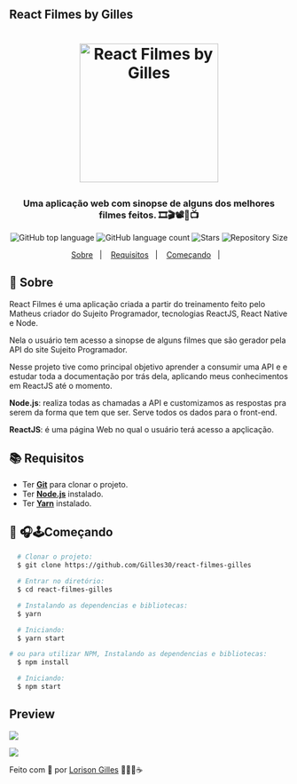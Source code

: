 ## React Filmes by Gilles

<h1 align="center">
  <p align="center">
    <img alt="React Filmes by Gilles" src="./assets/React-Filmes.png" width="250px" />
  </p>

  <h3 align="center">
    Uma aplicação web com sinopse de alguns dos melhores filmes feitos. 🎞🎬📽🎥📺
  </h3>
  <p align="center">
      <img alt="GitHub top language" src="https://img.shields.io/github/languages/top/Gilles30/react-filmes-gilles?color=1db954">
      <img alt="GitHub language count" src="https://img.shields.io/github/languages/count/Gilles30/react-filmes-gilles?color=1db954">
      <img alt="Stars" src="https://img.shields.io/github/stars/Gilles30/react-filmes-gilles?color=1db954">
      <img alt="Repository Size" src="https://img.shields.io/github/repo-size/react-filmes-gilles?color=1db954">
  </p>
</h1>

<p align="center">
  <a href="#page_with_curl-sobre">Sobre</a>&nbsp;&nbsp;&nbsp;|&nbsp;&nbsp;&nbsp;
  <a href="#books-requisitos">Requisitos</a>&nbsp;&nbsp;&nbsp;|&nbsp;&nbsp;&nbsp;
  <a href="#rocket-começando">Começando</a>&nbsp;&nbsp;&nbsp;|&nbsp;&nbsp;&nbsp;
</p>

## :page_with_curl: Sobre
React Filmes é uma aplicação criada a partir do treinamento feito pelo Matheus criador do Sujeito Programador, tecnologias ReactJS, React Native e Node.

Nela o usuário tem acesso a sinopse de alguns filmes que são gerador pela API do site Sujeito Programador.

Nesse projeto tive como principal objetivo aprender a consumir uma API e e estudar toda a documentação por trás dela, aplicando meus conhecimentos em ReactJS até o momento.

**Node.js**: realiza todas as chamadas a API e customizamos as respostas pra serem da forma que tem que ser. Serve todos os dados para o front-end.

**ReactJS**: é uma página Web no qual o usuário terá acesso a apçlicação.

## :books: Requisitos
- Ter [**Git**](https://git-scm.com/) para clonar o projeto.
- Ter [**Node.js**](https://nodejs.org/en/) instalado.
- Ter [**Yarn**](https://classic.yarnpkg.com/pt-BR/docs/install/) instalado.

## :rocket: 🎧🕹Começando
``` bash
  # Clonar o projeto:
  $ git clone https://github.com/Gilles30/react-filmes-gilles

  # Entrar no diretório:
  $ cd react-filmes-gilles

  # Instalando as dependencias e bibliotecas:
  $ yarn

  # Iniciando:
  $ yarn start

# ou para utilizar NPM, Instalando as dependencias e bibliotecas:
  $ npm install

  # Iniciando:
  $ npm start

```
## Preview

<p size=3>
  <img src="./assets/React-Filmes.png">
</p>

<p size=3>
  <img src="./assets/Sinopse-filme.png">
</p>



Feito com 💜 por [Lorison Gilles](https://github.com/Gilles30) 🖖🏻👾☕
